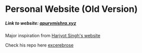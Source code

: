 # Personal Website (Old Version)

##### Link to website: [apurvmishra.xyz](http://www.apurvmishra.xyz)

Major inspiration from [Harjyot Singh's website](https://www.harjyotsingh.com)

Check his repo here [excerebrose](https://github.com/excerebrose/excerebrose.github.io)
